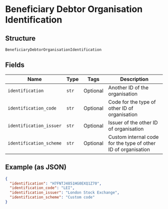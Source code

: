 
# Beneficiary Debtor Organisation Identification

## Structure

`BeneficiaryDebtorOrganisationIdentification`

## Fields

| Name | Type | Tags | Description |
|  --- | --- | --- | --- |
| `identification` | `str` | Optional | Another ID of the organisation |
| `identification_code` | `str` | Optional | Code for the type of other ID of organisation |
| `identification_issuer` | `str` | Optional | Issuer of the other ID of organisation |
| `identification_scheme` | `str` | Optional | Custom internal code for the type of other ID of organisation |

## Example (as JSON)

```json
{
  "identification": "H7FNTJ4851HG0EXQ1Z70",
  "identification_code": "LEI",
  "identification_issuer": "London Stock Exchange",
  "identification_scheme": "Custom code"
}
```

